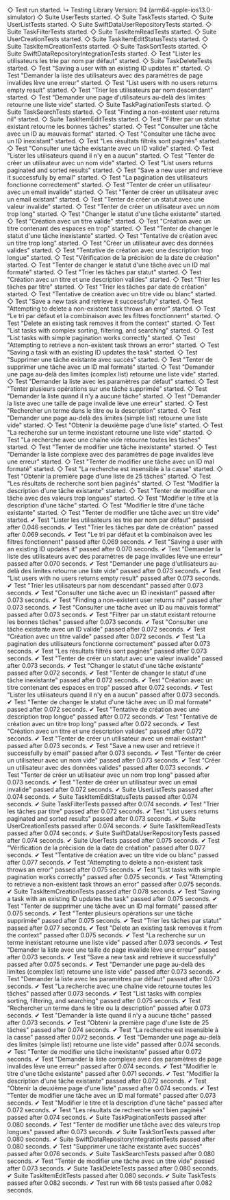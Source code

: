 ◇ Test run started.
↳ Testing Library Version: 94 (arm64-apple-ios13.0-simulator)
◇ Suite UserTests started.
◇ Suite TaskTests started.
◇ Suite UserListTests started.
◇ Suite SwiftDataUserRepositoryTests started.
◇ Suite TaskFilterTests started.
◇ Suite TaskItemReadTests started.
◇ Suite UserCreationTests started.
◇ Suite TaskItemEditStatusTests started.
◇ Suite TaskItemCreationTests started.
◇ Suite TaskSortTests started.
◇ Suite SwiftDataRepositoryIntegrationTests started.
◇ Test "Lister les utilisateurs les trie par nom par défaut" started.
◇ Suite TaskDeleteTests started.
◇ Test "Saving a user with an existing ID updates it" started.
◇ Test "Demander la liste des utilisateurs avec des paramètres de page invalides lève une erreur" started.
◇ Test "List users with no users returns empty result" started.
◇ Test "Trier les utilisateurs par nom descendant" started.
◇ Test "Demander une page d'utilisateurs au-delà des limites retourne une liste vide" started.
◇ Suite TaskPaginationTests started.
◇ Suite TaskSearchTests started.
◇ Test "Finding a non-existent user returns nil" started.
◇ Suite TaskItemEditTests started.
◇ Test "Filtrer par un statut existant retourne les bonnes tâches" started.
◇ Test "Consulter une tâche avec un ID au mauvais format" started.
◇ Test "Consulter une tâche avec un ID inexistant" started.
◇ Test "Les résultats filtrés sont paginés" started.
◇ Test "Consulter une tâche existante avec un ID valide" started.
◇ Test "Lister les utilisateurs quand il n'y en a aucun" started.
◇ Test "Tenter de créer un utilisateur avec un nom vide" started.
◇ Test "List users returns paginated and sorted results" started.
◇ Test "Save a new user and retrieve it successfully by email" started.
◇ Test "La pagination des utilisateurs fonctionne correctement" started.
◇ Test "Tenter de créer un utilisateur avec un email invalide" started.
◇ Test "Tenter de créer un utilisateur avec un email existant" started.
◇ Test "Tenter de créer un statut avec une valeur invalide" started.
◇ Test "Tenter de créer un utilisateur avec un nom trop long" started.
◇ Test "Changer le statut d'une tâche existante" started.
◇ Test "Création avec un titre valide" started.
◇ Test "Création avec un titre contenant des espaces en trop" started.
◇ Test "Tenter de changer le statut d'une tâche inexistante" started.
◇ Test "Tentative de création avec un titre trop long" started.
◇ Test "Créer un utilisateur avec des données valides" started.
◇ Test "Tentative de création avec une description trop longue" started.
◇ Test "Vérification de la précision de la date de création" started.
◇ Test "Tenter de changer le statut d'une tâche avec un ID mal formaté" started.
◇ Test "Trier les tâches par statut" started.
◇ Test "Création avec un titre et une description valides" started.
◇ Test "Trier les tâches par titre" started.
◇ Test "Trier les tâches par date de création" started.
◇ Test "Tentative de création avec un titre vide ou blanc" started.
◇ Test "Save a new task and retrieve it successfully" started.
◇ Test "Attempting to delete a non-existent task throws an error" started.
◇ Test "Le tri par défaut et la combinaison avec les filtres fonctionnent" started.
◇ Test "Delete an existing task removes it from the context" started.
◇ Test "List tasks with complex sorting, filtering, and searching" started.
◇ Test "List tasks with simple pagination works correctly" started.
◇ Test "Attempting to retrieve a non-existent task throws an error" started.
◇ Test "Saving a task with an existing ID updates the task" started.
◇ Test "Supprimer une tâche existante avec succès" started.
◇ Test "Tenter de supprimer une tâche avec un ID mal formaté" started.
◇ Test "Demander une page au-delà des limites (complex list) retourne une liste vide" started.
◇ Test "Demander la liste avec les paramètres par défaut" started.
◇ Test "Tenter plusieurs opérations sur une tâche supprimée" started.
◇ Test "Demander la liste quand il n'y a aucune tâche" started.
◇ Test "Demander la liste avec une taille de page invalide lève une erreur" started.
◇ Test "Rechercher un terme dans le titre ou la description" started.
◇ Test "Demander une page au-delà des limites (simple list) retourne une liste vide" started.
◇ Test "Obtenir la deuxième page d'une liste" started.
◇ Test "La recherche sur un terme inexistant retourne une liste vide" started.
◇ Test "La recherche avec une chaîne vide retourne toutes les tâches" started.
◇ Test "Tenter de modifier une tâche inexistante" started.
◇ Test "Demander la liste complexe avec des paramètres de page invalides lève une erreur" started.
◇ Test "Tenter de modifier une tâche avec un ID mal formaté" started.
◇ Test "La recherche est insensible à la casse" started.
◇ Test "Obtenir la première page d'une liste de 25 tâches" started.
◇ Test "Les résultats de recherche sont bien paginés" started.
◇ Test "Modifier la description d'une tâche existante" started.
◇ Test "Tenter de modifier une tâche avec des valeurs trop longues" started.
◇ Test "Modifier le titre et la description d'une tâche" started.
◇ Test "Modifier le titre d'une tâche existante" started.
◇ Test "Tenter de modifier une tâche avec un titre vide" started.
✔ Test "Lister les utilisateurs les trie par nom par défaut" passed after 0.046 seconds.
✔ Test "Trier les tâches par date de création" passed after 0.069 seconds.
✔ Test "Le tri par défaut et la combinaison avec les filtres fonctionnent" passed after 0.069 seconds.
✔ Test "Saving a user with an existing ID updates it" passed after 0.070 seconds.
✔ Test "Demander la liste des utilisateurs avec des paramètres de page invalides lève une erreur" passed after 0.070 seconds.
✔ Test "Demander une page d'utilisateurs au-delà des limites retourne une liste vide" passed after 0.073 seconds.
✔ Test "List users with no users returns empty result" passed after 0.073 seconds.
✔ Test "Trier les utilisateurs par nom descendant" passed after 0.073 seconds.
✔ Test "Consulter une tâche avec un ID inexistant" passed after 0.073 seconds.
✔ Test "Finding a non-existent user returns nil" passed after 0.073 seconds.
✔ Test "Consulter une tâche avec un ID au mauvais format" passed after 0.073 seconds.
✔ Test "Filtrer par un statut existant retourne les bonnes tâches" passed after 0.073 seconds.
✔ Test "Consulter une tâche existante avec un ID valide" passed after 0.072 seconds.
✔ Test "Création avec un titre valide" passed after 0.072 seconds.
✔ Test "La pagination des utilisateurs fonctionne correctement" passed after 0.073 seconds.
✔ Test "Les résultats filtrés sont paginés" passed after 0.073 seconds.
✔ Test "Tenter de créer un statut avec une valeur invalide" passed after 0.073 seconds.
✔ Test "Changer le statut d'une tâche existante" passed after 0.072 seconds.
✔ Test "Tenter de changer le statut d'une tâche inexistante" passed after 0.072 seconds.
✔ Test "Création avec un titre contenant des espaces en trop" passed after 0.072 seconds.
✔ Test "Lister les utilisateurs quand il n'y en a aucun" passed after 0.073 seconds.
✔ Test "Tenter de changer le statut d'une tâche avec un ID mal formaté" passed after 0.072 seconds.
✔ Test "Tentative de création avec une description trop longue" passed after 0.072 seconds.
✔ Test "Tentative de création avec un titre trop long" passed after 0.072 seconds.
✔ Test "Création avec un titre et une description valides" passed after 0.072 seconds.
✔ Test "Tenter de créer un utilisateur avec un email existant" passed after 0.073 seconds.
✔ Test "Save a new user and retrieve it successfully by email" passed after 0.073 seconds.
✔ Test "Tenter de créer un utilisateur avec un nom vide" passed after 0.073 seconds.
✔ Test "Créer un utilisateur avec des données valides" passed after 0.073 seconds.
✔ Test "Tenter de créer un utilisateur avec un nom trop long" passed after 0.073 seconds.
✔ Test "Tenter de créer un utilisateur avec un email invalide" passed after 0.072 seconds.
✔ Suite UserListTests passed after 0.074 seconds.
✔ Suite TaskItemEditStatusTests passed after 0.074 seconds.
✔ Suite TaskFilterTests passed after 0.074 seconds.
✔ Test "Trier les tâches par titre" passed after 0.072 seconds.
✔ Test "List users returns paginated and sorted results" passed after 0.073 seconds.
✔ Suite UserCreationTests passed after 0.074 seconds.
✔ Suite TaskItemReadTests passed after 0.074 seconds.
✔ Suite SwiftDataUserRepositoryTests passed after 0.074 seconds.
✔ Suite UserTests passed after 0.075 seconds.
✔ Test "Vérification de la précision de la date de création" passed after 0.077 seconds.
✔ Test "Tentative de création avec un titre vide ou blanc" passed after 0.077 seconds.
✔ Test "Attempting to delete a non-existent task throws an error" passed after 0.075 seconds.
✔ Test "List tasks with simple pagination works correctly" passed after 0.075 seconds.
✔ Test "Attempting to retrieve a non-existent task throws an error" passed after 0.075 seconds.
✔ Suite TaskItemCreationTests passed after 0.078 seconds.
✔ Test "Saving a task with an existing ID updates the task" passed after 0.075 seconds.
✔ Test "Tenter de supprimer une tâche avec un ID mal formaté" passed after 0.075 seconds.
✔ Test "Tenter plusieurs opérations sur une tâche supprimée" passed after 0.075 seconds.
✔ Test "Trier les tâches par statut" passed after 0.077 seconds.
✔ Test "Delete an existing task removes it from the context" passed after 0.075 seconds.
✔ Test "La recherche sur un terme inexistant retourne une liste vide" passed after 0.073 seconds.
✔ Test "Demander la liste avec une taille de page invalide lève une erreur" passed after 0.073 seconds.
✔ Test "Save a new task and retrieve it successfully" passed after 0.075 seconds.
✔ Test "Demander une page au-delà des limites (complex list) retourne une liste vide" passed after 0.073 seconds.
✔ Test "Demander la liste avec les paramètres par défaut" passed after 0.073 seconds.
✔ Test "La recherche avec une chaîne vide retourne toutes les tâches" passed after 0.073 seconds.
✔ Test "List tasks with complex sorting, filtering, and searching" passed after 0.075 seconds.
✔ Test "Rechercher un terme dans le titre ou la description" passed after 0.073 seconds.
✔ Test "Demander la liste quand il n'y a aucune tâche" passed after 0.073 seconds.
✔ Test "Obtenir la première page d'une liste de 25 tâches" passed after 0.074 seconds.
✔ Test "La recherche est insensible à la casse" passed after 0.072 seconds.
✔ Test "Demander une page au-delà des limites (simple list) retourne une liste vide" passed after 0.074 seconds.
✔ Test "Tenter de modifier une tâche inexistante" passed after 0.072 seconds.
✔ Test "Demander la liste complexe avec des paramètres de page invalides lève une erreur" passed after 0.074 seconds.
✔ Test "Modifier le titre d'une tâche existante" passed after 0.071 seconds.
✔ Test "Modifier la description d'une tâche existante" passed after 0.072 seconds.
✔ Test "Obtenir la deuxième page d'une liste" passed after 0.074 seconds.
✔ Test "Tenter de modifier une tâche avec un ID mal formaté" passed after 0.073 seconds.
✔ Test "Modifier le titre et la description d'une tâche" passed after 0.072 seconds.
✔ Test "Les résultats de recherche sont bien paginés" passed after 0.074 seconds.
✔ Suite TaskPaginationTests passed after 0.080 seconds.
✔ Test "Tenter de modifier une tâche avec des valeurs trop longues" passed after 0.073 seconds.
✔ Suite TaskSortTests passed after 0.080 seconds.
✔ Suite SwiftDataRepositoryIntegrationTests passed after 0.080 seconds.
✔ Test "Supprimer une tâche existante avec succès" passed after 0.076 seconds.
✔ Suite TaskSearchTests passed after 0.080 seconds.
✔ Test "Tenter de modifier une tâche avec un titre vide" passed after 0.073 seconds.
✔ Suite TaskDeleteTests passed after 0.080 seconds.
✔ Suite TaskItemEditTests passed after 0.080 seconds.
✔ Suite TaskTests passed after 0.082 seconds.
✔ Test run with 66 tests passed after 0.082 seconds.
